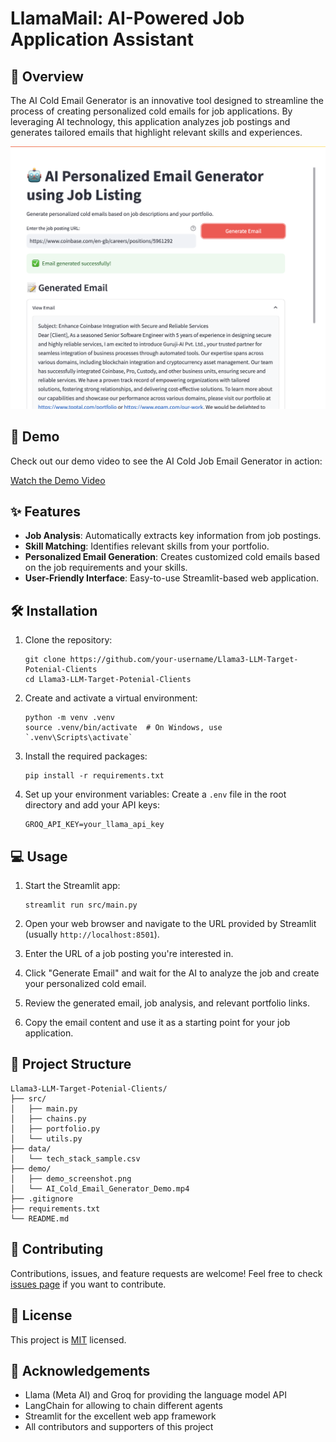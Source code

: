 # LlamaMail: AI-Powered Job Application Assistant

## 📌 Overview

The AI Cold Email Generator is an innovative tool designed to streamline the process of creating personalized cold emails for job applications. By leveraging AI technology, this application analyzes job postings and generates tailored emails that highlight relevant skills and experiences.

![AI Job Email Generator Demo](demo/AI_Personalized_Email_Generator.png)

## 🎥 Demo

Check out our demo video to see the AI Cold Job Email Generator in action:

[Watch the Demo Video](demo/Demo_Llama3.2_Job_Email_Generator.mov)

## ✨ Features

- **Job Analysis**: Automatically extracts key information from job postings.
- **Skill Matching**: Identifies relevant skills from your portfolio.
- **Personalized Email Generation**: Creates customized cold emails based on the job requirements and your skills.
- **User-Friendly Interface**: Easy-to-use Streamlit-based web application.

## 🛠 Installation

1. Clone the repository:
   ```
   git clone https://github.com/your-username/Llama3-LLM-Target-Potenial-Clients
   cd Llama3-LLM-Target-Potenial-Clients
   ```

2. Create and activate a virtual environment:
   ```
   python -m venv .venv
   source .venv/bin/activate  # On Windows, use `.venv\Scripts\activate`
   ```

3. Install the required packages:
   ```
   pip install -r requirements.txt
   ```

4. Set up your environment variables:
   Create a `.env` file in the root directory and add your API keys:
   ```
   GROQ_API_KEY=your_llama_api_key
   ```

## 💻 Usage

1. Start the Streamlit app:
   ```
   streamlit run src/main.py
   ```

2. Open your web browser and navigate to the URL provided by Streamlit (usually `http://localhost:8501`).

3. Enter the URL of a job posting you're interested in.

4. Click "Generate Email" and wait for the AI to analyze the job and create your personalized cold email.

5. Review the generated email, job analysis, and relevant portfolio links.

6. Copy the email content and use it as a starting point for your job application.

## 📁 Project Structure

```
Llama3-LLM-Target-Potenial-Clients/
├── src/
│   ├── main.py
│   ├── chains.py
│   ├── portfolio.py
│   └── utils.py
├── data/
│   └── tech_stack_sample.csv
├── demo/
│   ├── demo_screenshot.png
│   └── AI_Cold_Email_Generator_Demo.mp4
├── .gitignore
├── requirements.txt
└── README.md
```

## 🤝 Contributing

Contributions, issues, and feature requests are welcome! Feel free to check [issues page](https://github.com/thekhananas/) if you want to contribute.

## 📝 License

This project is [MIT](https://choosealicense.com/licenses/mit/) licensed.

## 🙏 Acknowledgements

- Llama (Meta AI) and Groq for providing the language model API
- LangChain for allowing to chain different agents
- Streamlit for the excellent web app framework
- All contributors and supporters of this project
